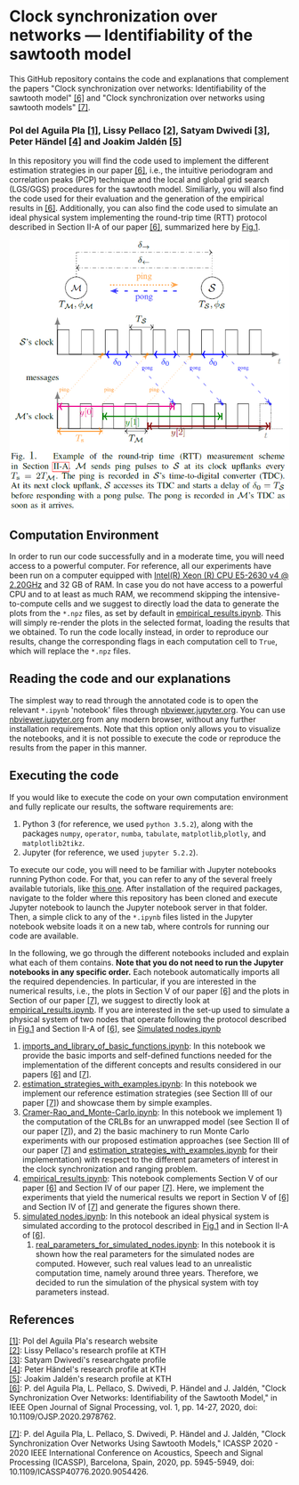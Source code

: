 # Clock synchronization over networks — Identifiability of the sawtooth model

This GitHub repository contains the code and explanations that complement the papers "Clock synchronization over networks: Identifiability of the sawtooth model" [[6]](#ourpaper1) and "Clock synchronization over networks using sawtooth models" [[7]](#ourpaper2).
### Pol del Aguila Pla [[1]](https://poldap.github.io/#/), Lissy Pellaco [[2]](https://www.kth.se/profile/pellaco), Satyam Dwivedi [[3]](https://www.researchgate.net/profile/Satyam_Dwivedi2), Peter Händel [[4]](https://www.kth.se/profile/ph/) and Joakim Jaldén [[5]](https://www.kth.se/profile/jalden/)

In this repository you will find the code used to implement the different estimation strategies in our paper [[6]](#ourpaper1), i.e., the intuitive periodogram and correlation peaks (PCP) technique and the local and global grid search (LGS/GGS) procedures for the sawtooth model. Similiarly, you will also find the code used for their evaluation and the generation of the empirical results in [[6]](#ourpaper1). Additionally, you can also find the code used to simulate an ideal physical system implementing the round-trip time (RTT) protocol described in Section II-A of our paper [[6]](#ourpaper1), summarized here by [Fig.1](#Fig.1).

 <a id='Fig.1'></a>![RTT_measurement_scheme](/fig/RTT-measurement-scheme.png)

## Computation Environment
In order to run our code successfully and in a moderate time, you will need access to a powerful computer. For reference, all our experiments have been run on a computer equipped with [Intel(R) Xeon (R) CPU E5-2630 v4 @ 2.20GHz](https://ark.intel.com/content/www/us/en/ark/products/92981/intel-xeon-processor-e5-2630-v4-25m-cache-2-20-ghz.html) and 32 GB of RAM. In case you do not have access to a powerful CPU and to at least as much RAM, we recommend skipping the intensive-to-compute cells and we suggest to directly load the data to generate the plots from the `*.npz` files, as set by default in [empirical_results.ipynb](https://nbviewer.jupyter.org/github/poldap/clock_sync_and_range/blob/interactive_plots/empirical_results.ipynb). This will simply re-render the plots in the selected format, loading the results that we obtained. To run the code locally instead, in order to reproduce our results, change the corresponding flags in each computation cell to `True`, which will replace the `*.npz` files.


## Reading the code and our explanations
The simplest way to read through the annotated code is to open the relevant `*.ipynb` 'notebook' files through [nbviewer.jupyter.org](https://nbviewer.jupyter.org/github/poldap/clock_sync_and_range/tree/interactive_plots/). You can use [nbviewer.jupyter.org](https://nbviewer.jupyter.org/github/poldap/clock_sync_and_range/tree/interactive_plots/) from any modern browser, without any further installation requirements. Note that this option only allows you to visualize the notebooks, and it is not possible to execute the code or reproduce the results from the paper in this manner.

## Executing the code
If you would like to execute the code on your own computation environment and fully replicate our results, the software requirements are:
1. Python 3 (for reference, we used `python 3.5.2`), along with the packages `numpy`, `operator`, `numba`, `tabulate`, `matplotlib`,`plotly`, and `matplotlib2tikz`.
2. Jupyter (for reference, we used `jupyter 5.2.2`).

To execute our code, you will need to be familiar with Jupyter notebooks running Python code. For that, you can refer to any of the several freely available tutorials, like [this one](https://codingthesmartway.com/getting-started-with-jupyter-notebook-for-python/). After installation of the required packages, navigate to the folder where this repository has been cloned and execute Jupyter notebook to launch the Jupyter notebook server in that folder. Then, a simple click to any of the `*.ipynb` files listed in the Jupyter notebook website loads it on a new tab, where controls for running our code are available. 

In the following, we go through the different notebooks included and explain what each of them contains. **Note that you do not need to run the Jupyter notebooks in any specific order.** Each notebook automatically imports all the required dependencies. In particular, if you are interested in the numerical results, i.e., the plots in Section V of our paper [[6]](#ourpaper1) and the plots in Section of our paper [[7]](#ourpaper2), we suggest to directly look at [empirical_results.ipynb](https://nbviewer.jupyter.org/github/poldap/clock_sync_and_range/blob/interactive_plots/empirical_results.ipynb). If you are interested in the set-up used to simulate a physical system of two nodes that operate following the protocol described in [Fig.1](#Fig.1) and Section II-A of [[6]](#ourpaper1), see [Simulated nodes.ipynb](https://nbviewer.jupyter.org/github/poldap/clock_sync_and_range/blob/interactive_plots/simulated_nodes.ipynb)

1. [imports_and_library_of_basic_functions.ipynb](https://nbviewer.jupyter.org/github/poldap/clock_sync_and_range/blob/interactive_plots/imports_and_library_of_basic_functions.ipynb):
In this notebook we provide the basic imports and self-defined functions needed for the implementation of the different concepts and results considered in our papers [[6]](#ourpaper1) and [[7]](#ourpaper2).
2. [estimation_strategies_with_examples.ipynb](https://nbviewer.jupyter.org/github/poldap/clock_sync_and_range/blob/interactive_plots/estimation_strategies_with_examples.ipynb):
In this notebook we implement our reference estimation strategies (see Section III of our paper [[7]](#ourpaper2)) and showcase them by simple examples.
3. [Cramer-Rao_and_Monte-Carlo.ipynb](https://nbviewer.jupyter.org/github/poldap/clock_sync_and_range/blob/interactive_plots/Cramer-Rao_and_Monte-Carlo.ipynb): 
In this notebook we implement 1) the computation of the CRLBs for an unwrapped model (see Section II of our paper [[7]](#ourpaper2)), and 2) the basic machinery to run Monte Carlo experiments with our proposed estimation approaches (see Section III of our paper [[7]](#ourpaper2) and [estimation_strategies_with_examples.ipynb](https://nbviewer.jupyter.org/github/poldap/clock_sync_and_range/blob/interactive_plots/estimation_strategies_with_examples.ipynb) for their implementation) with respect to the different parameters of interest in the clock synchronization and ranging problem. 
4. [empirical_results.ipynb](https://nbviewer.jupyter.org/github/poldap/clock_sync_and_range/blob/interactive_plots/empirical_results.ipynb): This notebook complements Section V of our paper [[6]](#ourpaper1) and Section IV of our paper [[7]](#ourpaper2). Here, we implement the experiments that yield the numerical results we report in Section V of [[6]](#ourpaper1) and Section IV of [[7]](#ourpaper2) and generate the figures shown there.
5. [simulated nodes.ipynb](https://nbviewer.jupyter.org/github/poldap/clock_sync_and_range/blob/interactive_plots/simulated_nodes.ipynb): 
In this notebook an ideal physical system is simulated according to the protocol described in [Fig.1](#Fig.1) and in Section II-A of [[6]](#ourpaper1). 
    1. [real_parameters_for_simulated_nodes.ipynb](https://nbviewer.jupyter.org/github/poldap/clock_sync_and_range/blob/interactive_plots/real_parameters_for_simulated_nodes.ipynb): In this notebook it is shown how the real parameters for the simulated nodes are computed. However, such real values lead to an unrealistic computation time, namely around three years. Therefore, we decided to run the simulation of the physical system with toy parameters instead.

## References
[[1]](https://poldap.github.io/#/): Pol del Aguila Pla's research website<br/>
[[2]](https://www.kth.se/profile/pellaco): Lissy Pellaco's research profile at KTH<br/>
[[3]](https://www.researchgate.net/profile/Satyam_Dwivedi2): Satyam Dwivedi's researchgate profile<br/>
[[4]](https://www.kth.se/profile/ph/): Peter Händel's research profile at KTH<br/>
[[5]](https://www.kth.se/profile/jalden/): Joakim Jaldén's research profile at KTH<br/>
<a id='ourpaper1'></a>[[6]](https://ieeexplore.ieee.org/document/9025036): P. del Aguila Pla, L. Pellaco, S. Dwivedi, P. Händel and J. Jaldén, "Clock Synchronization Over Networks: Identifiability of the Sawtooth Model," in IEEE Open Journal of Signal Processing, vol. 1, pp. 14-27, 2020, doi: 10.1109/OJSP.2020.2978762.

<a id='ourpaper2'></a>[[7]](https://ieeexplore.ieee.org/document/9054426): P. del Aguila Pla, L. Pellaco, S. Dwivedi, P. Händel and J. Jaldén, "Clock Synchronization Over Networks Using Sawtooth Models," ICASSP 2020 - 2020 IEEE International Conference on Acoustics, Speech and Signal Processing (ICASSP), Barcelona, Spain, 2020, pp. 5945-5949, doi: 10.1109/ICASSP40776.2020.9054426.
